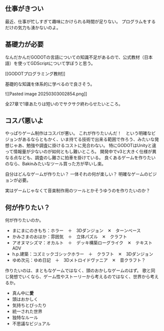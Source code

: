 ## 仕事がきつい

最近、仕事が忙しすぎて趣味にかけられる時間が足りない。
プログラムをするだけの気力も湧かないのよ。

## 基礎力が必要

なんだかんだGODOTの言語についての知識不足があるので、公式教材（日本語）を使ってGDScriptについて学ぼうと思う。

[[GODOTプログラミング教材]]

基礎的な知識を体系的に学べるので良さそう。

![[Pasted image 20250303002854.png]]

全27章で1章あたりは短いのでサクサク終わらせたいところ。

## コスパ悪いよ

やっぱりゲーム制作はコスパが悪い。
これが作りたいんだ！　という明確なビジョンがあるならともかく、いま持てる技術で出来る範囲で作ろう、みたいな発想じゃあ、勉強や調査に掛けるコストに見合わない。
特にGODOTはUnityと違って情報量が少ないのが如何ともし難いところ。
開発中でv3と大きく仕様が異なる点なども、調査のし難さに拍車を掛けている。
良くあるゲームを作りたいのなら、Bakinみたいなツール買った方が早いし楽。

自分はどんなゲームが作りたい？
一体それの何が楽しい？
明確なゲームのビジョンが必要。

実はゲームじゃなくて音楽制作用のツールとかそうゆうのを作りたいのか？

## 何が作りたい？

何が作りたいのか。

- まにまにのきもち：ホラー　＋　3Dダンジョン　✕　ターンベース
- かみさまのおはか：雰囲気　＋　立体パズル　✕　クラフト
- アオヌマシズマ：オカルト　＋　デッキ構築ローグライク　✕　テキストADV
- h.p.建築：コズミックゴシックホラー　＋　クラフト　✕　3Dダンジョン
- ゆめ次元：ゆめ日記　＋　3Dメトロイドヴァニア　✕　音クラフト？

作りたいのは、まともなゲームではなく、頭のおかしなゲームのはず。
歌と同じ発想でいくなら、ゲーム性やストーリーから考えるのではなく、世界から考えるか。

- 真ん中に**愛**
- 頭はおかしく
- 気持ちとぴったり
- 統一された世界
- 独特なルール
- 不思議なビジュアル




